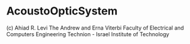 # AcoustoOpticSystem
(c) Ahiad R. Levi 
The Andrew and Erna Viterbi Faculty of Electrical and Computers Engineering
Technion - Israel Institute of Technology
